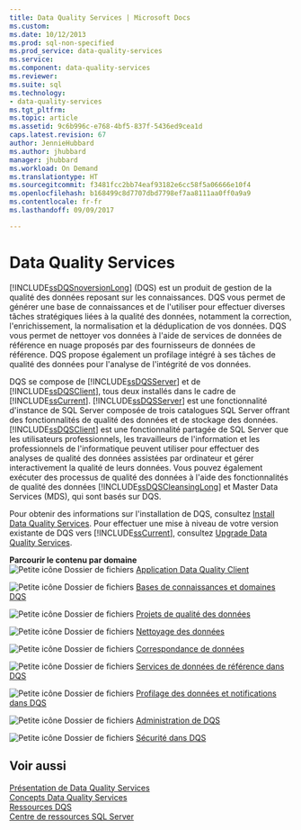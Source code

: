 ```yaml
---
title: Data Quality Services | Microsoft Docs
ms.custom: 
ms.date: 10/12/2013
ms.prod: sql-non-specified
ms.prod_service: data-quality-services
ms.service: 
ms.component: data-quality-services
ms.reviewer: 
ms.suite: sql
ms.technology:
- data-quality-services
ms.tgt_pltfrm: 
ms.topic: article
ms.assetid: 9c6b996c-e768-4bf5-837f-5436ed9cea1d
caps.latest.revision: 67
author: JennieHubbard
ms.author: jhubbard
manager: jhubbard
ms.workload: On Demand
ms.translationtype: HT
ms.sourcegitcommit: f3481fcc2bb74eaf93182e6cc58f5a06666e10f4
ms.openlocfilehash: b168499c8d7707dbd7798ef7aa8111aa0ff0a9a9
ms.contentlocale: fr-fr
ms.lasthandoff: 09/09/2017

---
```

# <a name="data-quality-services"></a>Data Quality Services
  [!INCLUDE[ssDQSnoversionLong](../includes/ssdqsnoversionlong-md.md)] (DQS) est un produit de gestion de la qualité des données reposant sur les connaissances. DQS vous permet de générer une base de connaissances et de l'utiliser pour effectuer diverses tâches stratégiques liées à la qualité des données, notamment la correction, l'enrichissement, la normalisation et la déduplication de vos données. DQS vous permet de nettoyer vos données à l'aide de services de données de référence en nuage proposés par des fournisseurs de données de référence. DQS propose également un profilage intégré à ses tâches de qualité des données pour l'analyse de l'intégrité de vos données.  
  
 DQS se compose de [!INCLUDE[ssDQSServer](../includes/ssdqsserver-md.md)] et de [!INCLUDE[ssDQSClient](../includes/ssdqsclient-md.md)], tous deux installés dans le cadre de [!INCLUDE[ssCurrent](../includes/sscurrent-md.md)]. [!INCLUDE[ssDQSServer](../includes/ssdqsserver-md.md)] est une fonctionnalité d'instance de SQL Server composée de trois catalogues SQL Server offrant des fonctionnalités de qualité des données et de stockage des données. [!INCLUDE[ssDQSClient](../includes/ssdqsclient-md.md)] est une fonctionnalité partagée de SQL Server que les utilisateurs professionnels, les travailleurs de l'information et les professionnels de l'informatique peuvent utiliser pour effectuer des analyses de qualité des données assistées par ordinateur et gérer interactivement la qualité de leurs données. Vous pouvez également exécuter des processus de qualité des données à l'aide des fonctionnalités de qualité des données [!INCLUDE[ssDQSCleansingLong](../includes/ssdqscleansinglong-md.md)] et Master Data Services (MDS), qui sont basés sur DQS.  
  
 Pour obtenir des informations sur l'installation de DQS, consultez [Install Data Quality Services](../data-quality-services/install-windows/install-data-quality-services.md). Pour effectuer une mise à niveau de votre version existante de DQS vers [!INCLUDE[ssCurrent](../includes/sscurrent-md.md)], consultez [Upgrade Data Quality Services](../database-engine/install-windows/upgrade-data-quality-services.md).  
  
 **Parcourir le contenu par domaine**  
 ![Petite icône Dossier de fichiers](../analysis-services/media/filefolder-small.png "Petite icône Dossier de fichiers") [Application Data Quality Client](../data-quality-services/data-quality-client-application.md)  
  
 ![Petite icône Dossier de fichiers](../analysis-services/media/filefolder-small.png "Petite icône Dossier de fichiers") [Bases de connaissances et domaines DQS](../data-quality-services/dqs-knowledge-bases-and-domains.md)  
  
 ![Petite icône Dossier de fichiers](../analysis-services/media/filefolder-small.png "Petite icône Dossier de fichiers") [Projets de qualité des données](../data-quality-services/data-quality-projects-dqs.md)  
  
 ![Petite icône Dossier de fichiers](../analysis-services/media/filefolder-small.png "Petite icône Dossier de fichiers") [Nettoyage des données](../data-quality-services/data-cleansing.md)  
  
 ![Petite icône Dossier de fichiers](../analysis-services/media/filefolder-small.png "Petite icône Dossier de fichiers") [Correspondance de données](../data-quality-services/data-matching.md)  
  
 ![Petite icône Dossier de fichiers](../analysis-services/media/filefolder-small.png "Petite icône Dossier de fichiers") [Services de données de référence dans DQS](../data-quality-services/reference-data-services-in-dqs.md)  
  
 ![Petite icône Dossier de fichiers](../analysis-services/media/filefolder-small.png "Petite icône Dossier de fichiers") [Profilage des données et notifications dans DQS](../data-quality-services/data-profiling-and-notifications-in-dqs.md)  
  
 ![Petite icône Dossier de fichiers](../analysis-services/media/filefolder-small.png "Petite icône Dossier de fichiers") [Administration de DQS](../data-quality-services/dqs-administration.md)  
  
 ![Petite icône Dossier de fichiers](../analysis-services/media/filefolder-small.png "Petite icône Dossier de fichiers") [Sécurité dans DQS](../data-quality-services/dqs-security.md)  
  
## <a name="see-also"></a>Voir aussi  
 [Présentation de Data Quality Services](../data-quality-services/introduction-to-data-quality-services.md)   
 [Concepts Data Quality Services](../data-quality-services/data-quality-services-concepts.md)   
 [Ressources DQS](http://technet.microsoft.com/sqlserver/hh780961)   
 [Centre de ressources SQL Server](http://go.microsoft.com/fwlink/?linkID=219676)  
  
  

